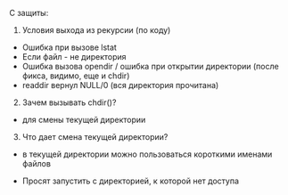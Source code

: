 С защиты:

1) Условия выхода из рекурсии (по коду)
- Ошибка при вызове lstat
- Если файл - не директория
- Ошибка вызова opendir / ошибка при открытии директории (после фикса, видимо, еще и chdir)
- readdir вернул NULL/0 (вся директория прочитана)

2) Зачем вызывать chdir()?
- для смены текущей директории

3) Что дает смена текущей директории?
- в текущей директории можно пользоваться короткими именами файлов

+ Просят запустить с директорией, к которой нет доступа
